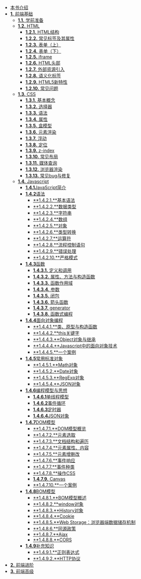 *   [本书介绍](./index.md)
*   [**1.** 前端基础](./前端基础/index.md)
    *  [**1.1.** 学前准备](./前端基础/学前准备/index.md)
    *  [**1.2.** HTML](./前端基础/HTML/index.md)
        *   [**1.2.1.** HTML结构](./前端基础/HTML/HTML结构.md)
        *   [**1.2.2.** 常见标签及其属性](./前端基础/HTML/标签及属性.md)
        *   [**1.2.3.** 表单（上）](./前端基础/HTML/表单一.md)
        *   [**1.2.4.** 表单（下）](./前端基础/HTML/表单二.md)
        *   [**1.2.5.** iframe](./前端基础/HTML/iframe.md)
        *   [**1.2.6.** HTML头部](./前端基础/HTML/HTML头部.md)
        *   [**1.2.7.** 外部资源引入](./前端基础/HTML/外部资源.md)
        *   [**1.2.8.** 语义化标签](./前端基础/HTML/语义化标签.md)
        *   [**1.2.9.** HTML5新特性](./前端基础/HTML/HTML5新特性.md)
        *   [**1.2.10.** 常见问题](./前端基础/HTML/常见问题总结.md)
    *   [**1.3.** CSS](./前端基础/CSS/index.md)
        *   [**1.3.1.** 基本概念](./前端基础/CSS/css.md)
        *   [**1.3.2.** 选择器](./前端基础/CSS/CSS选择器.md)
        *   [**1.3.3.** 语法](./前端基础/CSS/语法.md)
        *   [**1.3.4.** 属性](./前端基础/CSS/常用属性.md)
        *   [**1.3.5.** 盒模型](./前端基础/CSS/盒模型.md)
        *   [**1.3.6.** 元素渲染](./前端基础/CSS/元素渲染.md)  
        *   [**1.3.7.** 浮动](./前端基础/CSS/浮动.md)
        *   [**1.3.8.** 定位](./前端基础/CSS/定位.md)
        *   [**1.3.9.** z-index](./前端基础/CSS/z-index.md)
        *   [**1.3.10.** 常见布局](./前端基础/CSS/布局.md)
        *   [**1.3.11.** 媒体查询](./前端基础/CSS/媒体.md)
        *   [**1.3.12.** 浏览器渲染](./前端基础/CSS/媒体.md)
        *   [**1.3.13.** 常见bug与修复](./前端基础/CSS/条件注释和CSShack.md)
    *   [**1.4.** Javascript](./前端基础/Javascript/index.md)
        * [**1.4.1**JavaScript简介]()
        * [**1.4.2**语法]()
            * [**1.4.2.1.**基本语法]()
            * [**1.4.2.2.**数据类型]()
            * [**1.4.2.3.**字符串]()
            * [**1.4.2.4.**数组]()
            * [**1.4.2.5.**对象]()
            * [**1.4.2.6.**类型转换]()
            * [**1.4.2.7.**运算符]()
            * [**1.4.2.8.**流程控制语句]()
            * [**1.4.2.9.**错误处理]()
            * [**1.4.2.10.**严格模式]()            
        * [**1.4.3**函数]()
            * [**1.4.3.1.** 定义和调用]()
            * [**1.4.3.2.** 属性、方法与构造函数]()
            * [**1.4.3.3.** 函数作用域]()
            * [**1.4.3.4.** 参数]()
            * [**1.4.3.5.** 闭包]()
            * [**1.4.3.6.** 箭头函数]()
            * [**1.4.3.7.** generator]()            
            * [**1.4.3.8.** 函数式编程]()
        * [**1.4.4**面向对象编程]()
            * [**1.4.4.1.**类、原型与构造函数]()
            * [**1.4.4.2.**this关键字]()
            * [**1.4.4.3.**Object对象与继承]()
            * [**1.4.4.4.**Javascript中的面向对象技术]()
            * [**1.4.4.5.**一个案例]()
        * [**1.4.5**常用标准对象]()
            * [**1.4.5.1.**Math对象]()
            * [**1.4.5.2.**Date对象]()            
            * [**1.4.5.3.**RegExp对象]()
            * [**1.4.5.4.**JSON对象]()
        * [**1.4.6**编程模型与思想]()
            * [**1.4.6.1**单线程模型]()
            * [**1.4.6.2**事件循环]()
            * [**1.4.6.3**定时器]()
            * [**1.4.6.4**JSON对象]()
        * [**1.4.7**DOM模型]()
            * [**1.4.7.1.**DOM模型概览]()
            * [**1.4.7.2.**元素选取]()
            * [**1.4.7.3.**文档结构和遍历]()
            * [**1.4.7.4.**元素属性、内容]()
            * [**1.4.7.5.**元素增删改]()
            * [**1.4.7.6.**事件响应]()
            * [**1.4.7.7.**事件种类]()
            * [**1.4.7.8.**操作CSS]() 
            * [**1.4.7.9.** Canvas]()        
            * [**1.4.7.10.**一个案例]()         
        * [**1.4.8**BOM模型]()
            * [**1.4.8.1.**BOM模型概述]()   
            * [**1.4.8.2.**window对象]()         
            * [**1.4.8.3.**History对象]() 
            * [**1.4.8.4.**Cookie]()         
            * [**1.4.8.5.**Web Storage：浏览器端数据储存机制]() 
            * [**1.4.8.6.**同源政策]()      
            * [**1.4.8.7.**Ajax]()         
            * [**1.4.8.8.**CORS]() 
        * [**1.4.9**补充知识]()
            * [**1.4.9.1.**正则表达式]()
            * [**1.4.9.2.**HTTP协议]()       
*   [**2.** 前端进阶](./前端高级/index.md)
*   [**3.** 前端高级](./前端高级/index.md)